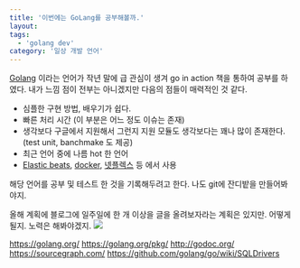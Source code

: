 ```yaml
---
title: '이번에는 GoLang를 공부해볼까.'
layout: 
tags:
  - 'golang dev'
category: '일상 개발 언어'
---
```


[Golang](http://golang.org "Golang") 이라는 언어가 작년 말에 급 관심이 생겨 go in action 책을 통하여 공부를 하였다. 내가 느낌 점이 전부는 아니겠지만 다음의 점들이 매력적인 것 같다.

 - 심플한 구현 방법, 배우기가 쉽다.
 - 빠른 처리 시간 (이 부분은 어느 정도 이슈는 존재)
 - 생각보다 구글에서 지원해서 그런지 지원 모듈도 생각보다는 꽤나 많이 존재한다.(test unit, banchmake 도 제공)
 - 최근 언어 중에 나름 hot 한 언어
 - [Elastic beats](https://github.com/elastic/beats "Elastic beats"), [docker](https://github.com/docker/ "docker"), [넷플렉스](https://www.netflix.com/ "넷플렉스") 등 에서 사용


해당 언어를 공부 및 테스트 한 것을 기록해두려고 한다.
나도 git에 잔디밭을 만들어봐야지.

올해 계획에 블로그에 일주일에 한 개 이상을 글을 올려보자라는 계획은 있지만. 어떻게 될지. 노력은 해봐야겠지.
![](https://golang.org/doc/gopher/doc.png)

https://golang.org/
https://golang.org/pkg/
http://godoc.org/
https://sourcegraph.com/
https://github.com/golang/go/wiki/SQLDrivers
